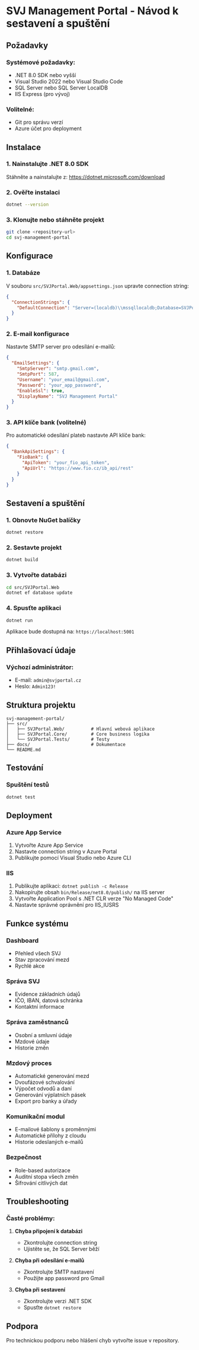 # SVJ Management Portal - Návod k sestavení a spuštění

## Požadavky

### Systémové požadavky:
- .NET 8.0 SDK nebo vyšší
- Visual Studio 2022 nebo Visual Studio Code
- SQL Server nebo SQL Server LocalDB
- IIS Express (pro vývoj)

### Volitelné:
- Git pro správu verzí
- Azure účet pro deployment

## Instalace

### 1. Nainstalujte .NET 8.0 SDK
Stáhněte a nainstalujte z: https://dotnet.microsoft.com/download

### 2. Ověřte instalaci
```bash
dotnet --version
```

### 3. Klonujte nebo stáhněte projekt
```bash
git clone <repository-url>
cd svj-management-portal
```

## Konfigurace

### 1. Databáze
V souboru `src/SVJPortal.Web/appsettings.json` upravte connection string:

```json
{
  "ConnectionStrings": {
    "DefaultConnection": "Server=(localdb)\\mssqllocaldb;Database=SVJPortalDb;Trusted_Connection=true;MultipleActiveResultSets=true"
  }
}
```

### 2. E-mail konfigurace
Nastavte SMTP server pro odesílání e-mailů:

```json
{
  "EmailSettings": {
    "SmtpServer": "smtp.gmail.com",
    "SmtpPort": 587,
    "Username": "your_email@gmail.com",
    "Password": "your_app_password",
    "EnableSsl": true,
    "DisplayName": "SVJ Management Portal"
  }
}
```

### 3. API klíče bank (volitelné)
Pro automatické odesílání plateb nastavte API klíče bank:

```json
{
  "BankApiSettings": {
    "FioBank": {
      "ApiToken": "your_fio_api_token",
      "ApiUrl": "https://www.fio.cz/ib_api/rest"
    }
  }
}
```

## Sestavení a spuštění

### 1. Obnovte NuGet balíčky
```bash
dotnet restore
```

### 2. Sestavte projekt
```bash
dotnet build
```

### 3. Vytvořte databázi
```bash
cd src/SVJPortal.Web
dotnet ef database update
```

### 4. Spusťte aplikaci
```bash
dotnet run
```

Aplikace bude dostupná na: `https://localhost:5001`

## Přihlašovací údaje

### Výchozí administrátor:
- E-mail: `admin@svjportal.cz`
- Heslo: `Admin123!`

## Struktura projektu

```
svj-management-portal/
├── src/
│   ├── SVJPortal.Web/          # Hlavní webová aplikace
│   ├── SVJPortal.Core/         # Core business logika
│   └── SVJPortal.Tests/        # Testy
├── docs/                       # Dokumentace
└── README.md
```

## Testování

### Spuštění testů
```bash
dotnet test
```

## Deployment

### Azure App Service
1. Vytvořte Azure App Service
2. Nastavte connection string v Azure Portal
3. Publikujte pomocí Visual Studio nebo Azure CLI

### IIS
1. Publikujte aplikaci: `dotnet publish -c Release`
2. Nakopírujte obsah `bin/Release/net8.0/publish/` na IIS server
3. Vytvořte Application Pool s .NET CLR verze "No Managed Code"
4. Nastavte správné oprávnění pro IIS_IUSRS

## Funkce systému

### Dashboard
- Přehled všech SVJ
- Stav zpracování mezd
- Rychlé akce

### Správa SVJ
- Evidence základních údajů
- IČO, IBAN, datová schránka
- Kontaktní informace

### Správa zaměstnanců
- Osobní a smluvní údaje
- Mzdové údaje
- Historie změn

### Mzdový proces
- Automatické generování mezd
- Dvoufázové schvalování
- Výpočet odvodů a daní
- Generování výplatních pásek
- Export pro banky a úřady

### Komunikační modul
- E-mailové šablony s proměnnými
- Automatické přílohy z cloudu
- Historie odeslaných e-mailů

### Bezpečnost
- Role-based autorizace
- Auditní stopa všech změn
- Šifrování citlivých dat

## Troubleshooting

### Časté problémy:

1. **Chyba připojení k databázi**
   - Zkontrolujte connection string
   - Ujistěte se, že SQL Server běží

2. **Chyba při odesílání e-mailů**
   - Zkontrolujte SMTP nastavení
   - Použijte app password pro Gmail

3. **Chyba při sestavení**
   - Zkontrolujte verzi .NET SDK
   - Spusťte `dotnet restore`

## Podpora

Pro technickou podporu nebo hlášení chyb vytvořte issue v repository.
